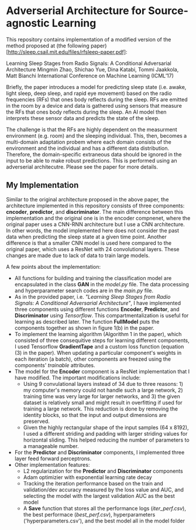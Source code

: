 # Adverserial Architecture for Source-agnostic Learning

This repository contains implementation of a modified version of the method proposed at (the following paper)[http://sleep.csail.mit.edu/files/rfsleep-paper.pdf]:

Learning Sleep Stages from Radio Signals: A Conditional Adversarial Architecture
Mingmin Zhao, Shichao Yue, Dina Katabi, Tommi Jaakkola, Matt Bianchi
International Conference on Machine Learning (ICML’17)

Briefly, the paper introduces a model for predicting sleep state (i.e. awake, light sleep, deep sleep, and rapid eye movement) based on the radio frequencies (RFs) that ones body reflects during the sleep. RFs are emitted in the room by a device and data is gathered using sensors that measure the RFs that ones body reflects during the sleep. An AI model then interprets these sensor data and predicts the state of the sleep.

The challenge is that the RFs are highly dependent on the measurment environment (e.g. room) and the sleeping individual. This, then, becomes a multi-domain adaptation probem where each domain consists of the environment and the individual and has a different data distribution. Therefore, the domain-specific extraneous data should be ignored in the input to be able to make robust predictions. This is performed using an adverserial architecutre. Please see the paper for more details.

## My Implementation

Similar to the original architecture proposed in the above paper, the architecture implemented in this repository consists of three components: **cncoder**, **predictor**, and **discriminator**. The main difference between this implementation and the original one is in the encoder compnenet, where the original paper uses a CNN-RNN architecture but I use a CNN architecture. In other words, the model implemented here does not consider the past data when predicting the sleep state at a given time point. Another difference is that a smaller CNN model is used here compared to the original paper, which uses a ResNet with 24 convolutional layers. These changes are made due to lack of data to train large models.

A few points about the implementation:
- All functions for building and training the classification model are encapsulated in the class **GAN** in the *model.py* file. The data processing and hyperparameter search codes are in the *main.py* file.
- As in the provided paper, i.e. *"Learning Sleep Stages from Radio Signals: A Conditional Adversarial Architecture"*, I have implemented three components using different functions **Encoder**, **Predictor**, and **Discriminator** using *Tensorflow*. This compartmentalization is useful for learning as described later. The function **FullModel** puts the components together as shown in figure 1(b) in the paper.
- To implement the learning algorithm (Algorithm 1 in the paper), which consisted of three consequitive steps for learning different components, I used Tensorflow **GradientTape** and a custom loss function (equation (3) in the paper). When updating a particular component's weights in each iteration (a batch), other components are freezed using the components' *trainable* attributes.
- The model for the **Encoder** component is a ResNet implementation that I have modified. The important modifications include:
  + Using 9 convulational layers instead of 34 due to three reasons:  1) my computer's memory could not handle such a large network, 2) training time was very large for larger networks, and 3) the given dataset is relatively small and might result in overfitting if used for training a large network. This reduction is done by removing the identity blocks, so that the input and output dimensions are preserved.
  + Given the highly rectangular shape of the input samples (64 x 8192), I used a different striding and padding with larger striding values for horizontal sliding. This helped reducing the number of parameters to a manageable number.
- For the **Predictor** and **Discriminator** components, I implemented three layer feed forward perceptrons.
- Other implementation features:
  + L2 regularization for the **Predictor** and **Discriminator** components
  + Adam optimizier with exponential learning rate decay
  + Tracking the iteration performance based on the train and validation/dev accuracy measured by the loss value and AUC, and selecting the model with the largest validation AUC as the best model
  + A **Save** function that stores all the performance logs (*iter_perf.csv*), the best performace (*best_perf.csv*), hyperparameters ('hyperparameters.csv'), and the best model all in the model folder
